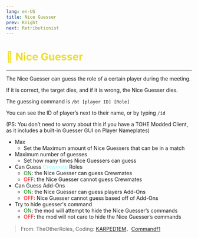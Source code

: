 ```yaml
---
lang: en-US
title: Nice Guesser
prev: Knight
next: Retributionist
---
```


# <font color="#eede26">👑 <b>Nice Guesser</b></font> <Badge text="Killing" type="tip" vertical="middle"/>

***

The Nice Guesser can guess the role of a certain player during the meeting.

If it is correct, the target dies, and if it is wrong, the Nice Guesser dies.

The guessing command is `/bt [player ID] [Role]`

You can see the ID of player’s next to their name, or by typing `/id`

(PS: You don’t need to worry about this if you have a TOHE Modded Client, as it includes a built-in Guesser GUI on Player Nameplates)

- Max
  - Set the Maximum amount of Nice Guessers that can be in a match
- Maximum number of guesses
  - Set how many times Nice Guessers can guess
- Can Guess <font color=#8cffff>Crewmate</font> Roles
  - <font color=green>ON</font>: the Nice Guesser can guess Crewmates
  - <font color=red>OFF</font>: the Nice Guesser cannot guess Crewmates
- Can Guess Add-Ons
  - <font color=green>ON</font>: the Nice Guesser can guess players Add-Ons
  - <font color=red>OFF</font>: Nice Guesser cannot guess based off of Add-Ons
- Try to hide guesser's command
  - <font color=green>ON</font>: the mod will attempt to hide the Nice Guesser’s commands
  - <font color=red>OFF</font>: the mod will not care to hide the Nice Guesser’s commands

> From: TheOtherRoles, Coding: [KARPED1EM](https://github.com/KARPED1EM)、[Commandf1](https://github.com/commandf1)
